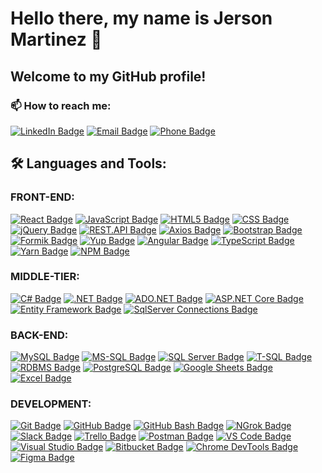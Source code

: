 # Hello there, my name is Jerson Martinez 👋 
## Welcome to my GitHub profile! 

### 📫 How to reach me:
[![LinkedIn Badge](https://img.shields.io/badge/-Jerson_Martinez-blue?style=flat-square&logo=Linkedin&logoColor=white&link=https://www.linkedin.com/in/jerson-martinez-/)](https://www.linkedin.com/in/jerson-martinez-/)
[![Email Badge](https://img.shields.io/badge/-jerson06221922%40gmail.com-red?style=flat-square&logo=Gmail&logoColor=white)](mailto:jerson06221922@gmail.com)
[![Phone Badge](https://img.shields.io/badge/-9494594532-007ACC?style=flat-square)](tel:+19494594532)

## 🛠 Languages and Tools:
### FRONT-END:
[![React Badge](https://img.shields.io/badge/-React.js-61DAFB?style=flat-square&logo=React&logoColor=white)](https://reactjs.org/)
[![JavaScript Badge](https://img.shields.io/badge/-JavaScript-F7DF1E?style=flat-square&logo=JavaScript&logoColor=black)](https://www.javascript.com/)
[![HTML5 Badge](https://img.shields.io/badge/-HTML5-E34F26?style=flat-square&logo=HTML5&logoColor=white)](https://developer.mozilla.org/en-US/docs/Web/HTML)
[![CSS Badge](https://img.shields.io/badge/-CSS-1572B6?style=flat-square&logo=CSS3&logoColor=white)](https://developer.mozilla.org/en-US/docs/Web/CSS)
[![jQuery Badge](https://img.shields.io/badge/-jQuery-0769AD?style=flat-square&logo=jQuery&logoColor=white)](https://jquery.com/)
[![REST.API Badge](https://img.shields.io/badge/-REST.API-2C3A42?style=flat-square&logo=API&logoColor=white)](https://restfulapi.net/)
[![Axios Badge](https://img.shields.io/badge/-Axios-61DAFB?style=flat-square&logo=React&logoColor=white)](https://axios-http.com/)
[![Bootstrap Badge](https://img.shields.io/badge/-Bootstrap-7952B3?style=flat-square&logo=Bootstrap&logoColor=white)](https://getbootstrap.com/)
[![Formik Badge](https://img.shields.io/badge/-Formik-61DAFB?style=flat-square&logo=React&logoColor=white)](https://formik.org/)
[![Yup Badge](https://img.shields.io/badge/-Yup-61DAFB?style=flat-square&logo=React&logoColor=white)](https://github.com/jquense/yup)
[![Angular Badge](https://img.shields.io/badge/-Angular-DD0031?style=flat-square&logo=Angular&logoColor=white)](https://angular.io/)
[![TypeScript Badge](https://img.shields.io/badge/-TypeScript-3178C6?style=flat-square&logo=TypeScript&logoColor=white)](https://www.typescriptlang.org/)
[![Yarn Badge](https://img.shields.io/badge/-Yarn-2C8EBB?style=flat-square&logo=Yarn&logoColor=white)](https://yarnpkg.com/)
[![NPM Badge](https://img.shields.io/badge/-NPM-CB3837?style=flat-square&logo=NPM&logoColor=white)](https://www.npmjs.com/)

### MIDDLE-TIER:
[![C# Badge](https://img.shields.io/badge/-C%23-239120?style=flat-square&logo=C%20Sharp&logoColor=white)](https://docs.microsoft.com/en-us/dotnet/csharp/)
[![.NET Badge](https://img.shields.io/badge/-.NET-512BD4?style=flat-square&logo=.NET&logoColor=white)](https://dotnet.microsoft.com/)
[![ADO.NET Badge](https://img.shields.io/badge/-ADO.NET-512BD4?style=flat-square&logo=.NET&logoColor=white)](https://docs.microsoft.com/en-us/dotnet/framework/data/adonet/)
[![ASP.NET Core Badge](https://img.shields.io/badge/-ASP.NET%20Core-512BD4?style=flat-square&logo=.NET&logoColor=white)](https://dotnet.microsoft.com/apps/aspnet)
[![Entity Framework Badge](https://img.shields.io/badge/-Entity%20Framework-512BD4?style=flat-square&logo=.NET&logoColor=white)](https://docs.microsoft.com/en-us/ef/)
[![SqlServer Connections Badge](https://img.shields.io/badge/-SqlServer%20Connections-CC2927?style=flat-square&logo=Microsoft%20SQL%20Server&logoColor=white)](#)

### BACK-END:
[![MySQL Badge](https://img.shields.io/badge/-MySQL-4479A1?style=flat-square&logo=MySQL&logoColor=white)](https://www.mysql.com/)
[![MS-SQL Badge](https://img.shields.io/badge/-MS--SQL-CC2927?style=flat-square&logo=Microsoft%20SQL%20Server&logoColor=white)](https://www.microsoft.com/en-us/sql-server)
[![SQL Server Badge](https://img.shields.io/badge/-SQL%20Server-CC2927?style=flat-square&logo=Microsoft%20SQL%20Server&logoColor=white)](https://www.microsoft.com/en-us/sql-server)
[![T-SQL Badge](https://img.shields.io/badge/-T--SQL-CC2927?style=flat-square&logo=Microsoft%20SQL%20Server&logoColor=white)](https://docs.microsoft.com/en-us/sql/t-sql/language-reference?view=sql-server-ver15)
[![RDBMS Badge](https://img.shields.io/badge/-RDBMS-003B57?style=flat-square&logoColor=white)](https://en.wikipedia.org/wiki/Relational_database_management_system)
[![PostgreSQL Badge](https://img.shields.io/badge/-PostgreSQL-336791?style=flat-square&logo=PostgreSQL&logoColor=white)](https://www.postgresql.org/)
[![Google Sheets Badge](https://img.shields.io/badge/-Google%20Sheets-34A853?style=flat-square&logo=Google%20Sheets&logoColor=white)](https://www.google.com/sheets/about/)
[![Excel Badge](https://img.shields.io/badge/-Excel-217346?style=flat-square&logo=Microsoft%20Excel&logoColor=white)](https://www.microsoft.com/en-us/microsoft-365/excel)

### DEVELOPMENT:
[![Git Badge](https://img.shields.io/badge/-Git-F05032?style=flat-square&logo=Git&logoColor=white)](https://git-scm.com/)
[![GitHub Badge](https://img.shields.io/badge/-GitHub-181717?style=flat-square&logo=GitHub&logoColor=white)](https://github.com/)
[![GitHub Bash Badge](https://img.shields.io/badge/-GitHub_Bash-4EAA25?style=flat-square&logo=GNU%20Bash&logoColor=white)](https://gnu-bash)
[![NGrok Badge](https://img.shields.io/badge/-NGrok-1F1E37?style=flat-square&logo=NGrok&logoColor=white)](https://ngrok.com/)
[![Slack Badge](https://img.shields.io/badge/-Slack-4A154B?style=flat-square&logo=Slack&logoColor=white)](https://slack.com/)
[![Trello Badge](https://img.shields.io/badge/-Trello-0079BF?style=flat-square&logo=Trello&logoColor=white)](https://trello.com/)
[![Postman Badge](https://img.shields.io/badge/-Postman-FF6C37?style=flat-square&logo=Postman&logoColor=white)](https://www.postman.com/)
[![VS Code Badge](https://img.shields.io/badge/-Visual%20Studio%20Code-007ACC?style=flat-square&logo=Visual%20Studio%20Code&logoColor=white)](https://code.visualstudio.com/)
[![Visual Studio Badge](https://img.shields.io/badge/-Visual%20Studio-5C2D91?style=flat-square&logo=Visual%20Studio&logoColor=white)](https://visualstudio.microsoft.com/)
[![Bitbucket Badge](https://img.shields.io/badge/-Bitbucket-0052CC?style=flat-square&logo=Bitbucket&logoColor=white)](https://bitbucket.org/)
[![Chrome DevTools Badge](https://img.shields.io/badge/-Chrome%20DevTools-333333?style=flat-square&logo=Google%20Chrome&logoColor=white)](https://developer.chrome.com/docs/devtools/)
[![Figma Badge](https://img.shields.io/badge/-Figma-F24E1E?style=flat-square&logo=Figma&logoColor=white)](https://www.figma.com/)

